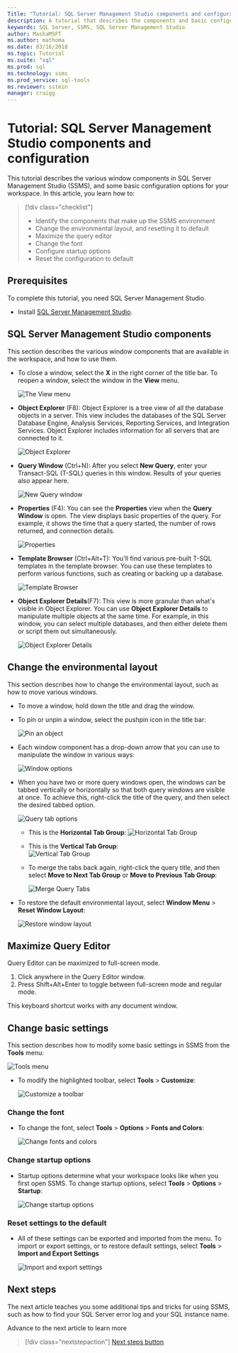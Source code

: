 ```yaml
---
Title: "Tutorial: SQL Server Management Studio components and configuration"
description: A tutorial that describes the components and basic configuration options for your SQL Server Management Studio environment. 
keywords: SQL Server, SSMS, SQL Server Management Studio
author: MashaMSFT
ms.author: mathoma
ms.date: 03/16/2018
ms.topic: Tutorial
ms.suite: "sql"
ms.prod: sql
ms.technology: ssms
ms.prod_service: sql-tools
ms.reviewer: sstein
manager: craigg
---
```


# Tutorial: SQL Server Management Studio components and configuration
This tutorial describes the various window components in SQL Server Management Studio (SSMS), and some basic configuration options for your workspace. In this article, you learn how to: 

> [!div class="checklist"]
> * Identify the components that make up the SSMS environment
> * Change the environmental layout, and resetting it to default
> * Maximize the query editor
> * Change the font 
> * Configure startup options 
> * Reset the configuration to default 

## Prerequisites
To complete this tutorial, you need SQL Server Management Studio.  

- Install [SQL Server Management Studio](https://docs.microsoft.com/sql/ssms/download-sql-server-management-studio-ssms).

## SQL Server Management Studio components
This section describes the various window components that are available in the workspace, and how to use them. 

- To close a window, select the **X** in the right corner of the title bar. To reopen a window, select the window in the **View** menu. 

    ![The View menu](media/ssms-configuration/viewmenu.png)

- **Object Explorer** (F8): Object Explorer is a tree view of all the database objects in a server. This view includes the databases of the SQL Server Database Engine, Analysis Services, Reporting Services, and Integration Services. Object Explorer includes information for all servers that are connected to it. 
    
    ![Object Explorer](media/ssms-configuration/objectexplorer.png)
- **Query Window** (Ctrl+N): After you select **New Query**, enter your Transact-SQL (T-SQL) queries in this window. Results of your queries also appear here.
    
    ![New Query window](media/ssms-configuration/newquery.png)

- **Properties** (F4): You can see the **Properties** view when the **Query Window** is open. The view displays basic properties of the query. For example, it shows the time that a query started, the number of rows returned, and connection details.  

    ![Properties](media/ssms-configuration/properties.png)

- **Template Browser** (Ctrl+Alt+T): You'll find various pre-built T-SQL templates in the template browser. You can use these templates to perform various functions, such as creating or backing up a database. 

    ![Template Browser](media/ssms-configuration/templates.png)

- **Object Explorer Details**(F7): This view is more granular than what's visible in Object Explorer. You can use **Object Explorer Details** to manipulate multiple objects at the same time. For example, in this window, you can select multiple databases, and then either delete them or script them out simultaneously. 

    ![Object Explorer Details](media/ssms-configuration/objectexplorerdetails.PNG) 
 
    

## Change the environmental layout 
This section describes how to change the environmental layout, such as how to move various windows. 

- To move a window, hold down the title and drag the window. 
- To pin or unpin a window, select the pushpin icon in the title bar:
    
    ![Pin an object](media/ssms-configuration/pushpin.png)

- Each window component has a drop-down arrow that you can use to manipulate the window in various ways: 

    ![Window options](media/ssms-configuration/windowoptions.png)

- When you have two or more query windows open, the windows can be tabbed vertically or horizontally so that both query windows are visible at once. To achieve this, right-click the title of the query, and then select the desired tabbed option. 
 
    ![Query tab options](media/ssms-configuration/querytabbedoptions.png)

    - This is the **Horizontal Tab Group**:
    ![Horizontal Tab Group](media/ssms-configuration/horizontaltab.png)     
    
    - This is the **Vertical Tab Group**:  
        ![Vertical Tab Group](media/ssms-configuration/verticaltabgroup.png)
        

    - To merge the tabs back again, right-click the query title, and then select **Move to Next Tab Group**  or **Move to Previous Tab Group**:
    
        ![Merge Query Tabs](media/ssms-configuration/mergetabgroups.png)

- To restore the default environmental layout, select **Window Menu** > **Reset Window Layout**:
 
    ![Restore window layout](media/ssms-configuration/resetwindowlayout.png)
    
## Maximize Query Editor
Query Editor can be maximized to full-screen mode.

1. Click anywhere in the Query Editor window.
2. Press Shift+Alt+Enter to toggle between full-screen mode and regular mode. 

This keyboard shortcut works with any document window. 



## Change basic settings
This section describes how to modify some basic settings in SSMS from the **Tools** menu:

  ![Tools menu](media/ssms-configuration/tools.png)


- To modify the highlighted toolbar, select **Tools** > **Customize**:

    ![Customize a toolbar](media/ssms-configuration/toolbar.png)

### Change the font
- To change the font, select **Tools** > **Options** > **Fonts and Colors**:

     ![Change fonts and colors](media/ssms-configuration/fontsandcolors.png)

### Change startup options
- Startup options determine what your workspace looks like when you first open SSMS. To change startup options, select **Tools** > **Options** > **Startup**:
 
    ![Change startup options](media/ssms-configuration/startup.png)

### Reset settings to the default
- All of these settings can be exported and imported from the menu. To import or export settings, or to restore default settings, select **Tools** > **Import and Export Settings** 

    ![Import and export settings](media/ssms-configuration/settings.png)



## Next steps
The next article teaches you some additional tips and tricks for using SSMS, such as how to find your SQL Server error log and your SQL instance name. 

Advance to the next article to learn more
> [!div class="nextstepaction"]
> [Next steps button](ssms-tricks.md)
 
 




